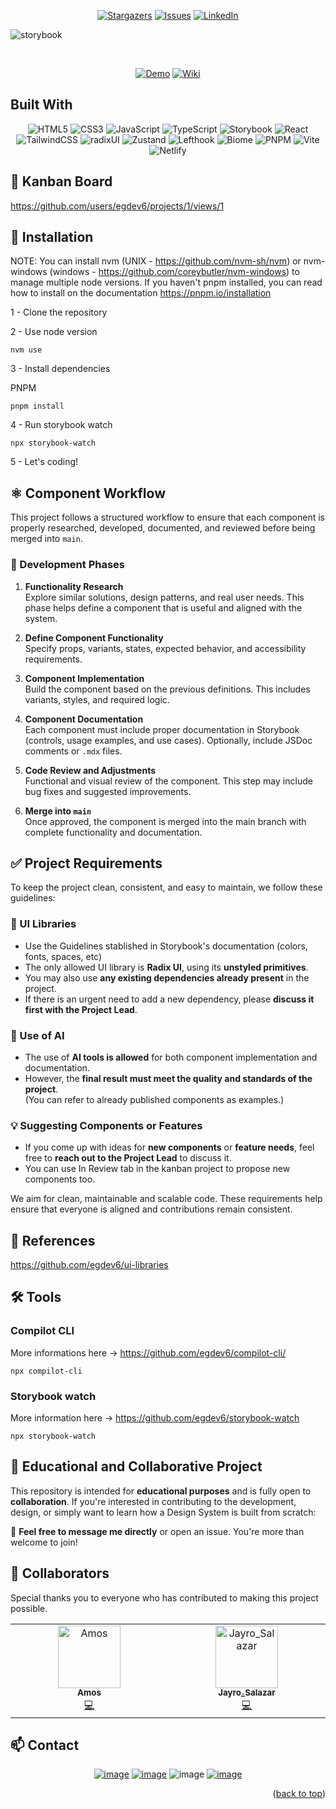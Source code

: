 <a name="readme-top"></a>

<!-- PROJECT SHIELDS -->
<!--
*** I'm using markdown "reference style" links for readability.
*** Reference links are enclosed in brackets [ ] instead of parentheses ( ).
*** See the bottom of this document for the declaration of the reference variables
*** for contributors-url, forks-url, etc. This is an optional, concise syntax you may use.
*** https://www.markdownguide.org/basic-syntax/#reference-style-links
-->
<div align="center">
  
[![Stargazers][stars-shield]][stars-url]
[![Issues][issues-shield]][issues-url]
[![LinkedIn][linkedin-shield]][linkedin-url]

</div>
<!-- PROJECT LOGO -->

![storybook](https://github.com/user-attachments/assets/81874b4d-4a89-4b8f-8054-6bc4a4e4d0fd)


</br>

<div align="center">
	
[![Demo][demo-shield]][demo-url]
[![Wiki][wiki-shield]][wiki-url]

</div>

<!-- BUILT IN -->

## Built With

<div align="center">

![HTML5](https://img.shields.io/badge/html5-%23E34F26.svg?style=for-the-badge&logo=html5&logoColor=white) ![CSS3](https://img.shields.io/badge/css-%231572B6.svg?style=for-the-badge&logo=css&logoColor=white) ![JavaScript](https://img.shields.io/badge/javascript-%23323330.svg?style=for-the-badge&logo=javascript&logoColor=%23F7DF1E) ![TypeScript](https://img.shields.io/badge/typescript-%23007ACC.svg?style=for-the-badge&logo=typescript&logoColor=white) ![Storybook](https://img.shields.io/badge/-Storybook-FF4785?style=for-the-badge&logo=storybook&logoColor=white) ![React](https://img.shields.io/badge/react-%2320232a.svg?style=for-the-badge&logo=react&logoColor=%2361DAFB) ![TailwindCSS](https://img.shields.io/badge/tailwindcss-%2338B2AC.svg?style=for-the-badge&logo=tailwind-css&logoColor=white) ![radixUI](https://img.shields.io/badge/radixUI-%23000000.svg?style=for-the-badge&logo=radixui&logoColor=white) ![Zustand](https://img.shields.io/badge/zustand-brown?style=for-the-badge&logo=react&logoColor=white) ![Lefthook](https://img.shields.io/badge/lefthook-c90e14?style=for-the-badge&logo=lefthook&logoColor=white) ![Biome](https://img.shields.io/badge/Biome-60A5FA?style=for-the-badge&logo=biome&logoColor=white) ![PNPM](https://img.shields.io/badge/Pnpm-gray?style=for-the-badge&logo=pnpm&logoColor=white) ![Vite](https://img.shields.io/badge/vite-%23646CFF.svg?style=for-the-badge&logo=vite&logoColor=white) ![Netlify](https://img.shields.io/badge/netlify-%23000000.svg?style=for-the-badge&logo=netlify&logoColor=#00C7B7)

</div>

## 🚧 Kanban Board

https://github.com/users/egdev6/projects/1/views/1

## 🔧 Installation

NOTE: You can install nvm (UNIX - https://github.com/nvm-sh/nvm) or nvm-windows (windows - https://github.com/coreybutler/nvm-windows) to manage multiple node versions.
If you haven't pnpm installed, you can read how to install on the documentation https://pnpm.io/installation

1 - Clone the repository

2 - Use node version

```
nvm use
```

3 - Install dependencies

PNPM
```
pnpm install
```

4 - Run storybook watch

```
npx storybook-watch
```

5 - Let's coding!

## ⚛️ Component Workflow

This project follows a structured workflow to ensure that each component is properly researched, developed, documented, and reviewed before being merged into `main`.

### 🔄 Development Phases

1. **Functionality Research**  
   Explore similar solutions, design patterns, and real user needs. This phase helps define a component that is useful and aligned with the system.

2. **Define Component Functionality**  
   Specify props, variants, states, expected behavior, and accessibility requirements.

3. **Component Implementation**  
   Build the component based on the previous definitions. This includes variants, styles, and required logic.

4. **Component Documentation**  
   Each component must include proper documentation in Storybook (controls, usage examples, and use cases). Optionally, include JSDoc comments or `.mdx` files.

5. **Code Review and Adjustments**  
   Functional and visual review of the component. This step may include bug fixes and suggested improvements.

6. **Merge into `main`**  
   Once approved, the component is merged into the main branch with complete functionality and documentation.

## ✅ Project Requirements

To keep the project clean, consistent, and easy to maintain, we follow these guidelines:

### 🧱 UI Libraries
- Use the Guidelines stablished in Storybook's documentation (colors, fonts, spaces, etc)
- The only allowed UI library is **Radix UI**, using its **unstyled primitives**.
- You may also use **any existing dependencies already present** in the project.
- If there is an urgent need to add a new dependency, please **discuss it first with the Project Lead**.

### 🤖 Use of AI
- The use of **AI tools is allowed** for both component implementation and documentation.
- However, the **final result must meet the quality and standards of the project**.  
  (You can refer to already published components as examples.)

### 💡 Suggesting Components or Features
- If you come up with ideas for **new components** or **feature needs**, feel free to **reach out to the Project Lead** to discuss it.
- You can use In Review tab in the kanban project to propose new components too.

We aim for clean, maintainable and scalable code. These requirements help ensure that everyone is aligned and contributions remain consistent.


## 🎨 References

https://github.com/egdev6/ui-libraries

## 🛠️ Tools

### Compilot CLI

<div>

More informations here -> https://github.com/egdev6/compilot-cli/

```
npx compilot-cli
```

</div>

### Storybook watch

<div>

More information here -> https://github.com/egdev6/storybook-watch

```
npx storybook-watch
```

</div>


## 🤝 Educational and Collaborative Project

This repository is intended for **educational purposes** and is fully open to **collaboration**. If you're interested in contributing to the development, design, or simply want to learn how a Design System is built from scratch:

📩 **Feel free to message me directly** or open an issue. You're more than welcome to join!

## 🥇 Collaborators

Special thanks you to everyone who has contributed to making this project possible.

<!-- ALL-CONTRIBUTORS-LIST:START - Do not remove or modify this section -->
<!-- prettier-ignore-start -->
<!-- markdownlint-disable -->
<table width='100%'>
  <tbody width='100%'>
    <tr width='100%'>
      <td align="center" valign="top" width="20%"><a href="https://github.com/AmosVelez"><img src="https://avatars.githubusercontent.com/u/179244321?v=4?s=100" width='100px' height='100px' alt="Amos"/><br /><sub><b>Amos</b></sub></a><br /><a href="https://github.com/egdev6/design-system/commits?author=AmosVelez" title="Code">💻</a></td>
      <td align="center" valign="top" width="20%"><a href="https://linktr.ee/jayro_salazar"><img src="https://avatars.githubusercontent.com/u/13789779?v=4?s=100" width='100px' height='100px' alt="Jayro_Salazar"/><br /><sub><b>Jayro_Salazar</b></sub></a><br /><a href="https://github.com/egdev6/design-system/commits?author=Megajjks" title="Code">💻</a></td>
    </tr>
  </tbody>
</table>

<!-- markdownlint-restore -->
<!-- prettier-ignore-end -->

<!-- ALL-CONTRIBUTORS-LIST:END -->

## 📫 Contact

<div align="center">

[![image](https://img.shields.io/badge/LinkedIn-0077B5?style=for-the-badge&logo=linkedin&logoColor=white)](https://www.linkedin.com/in/egdev/)
[![image](https://img.shields.io/badge/Instagram-purple?style=for-the-badge&logo=instagram&logoColor=white)](https://www.instagram.com/egdev6/)
![image](https://img.shields.io/badge/Egdev5285-8C9EFF?style=for-the-badge&logo=discord&logoColor=white)
[![image](https://img.shields.io/badge/Gmail-D14836?style=for-the-badge&logo=gmail&logoColor=white)](mailto:egdev6@gmail.com)

</div>

<p align="right">(<a href="#readme-top">back to top</a>)</p>

<!-- MARKDOWN LINKS & IMAGES -->
<!-- https://www.markdownguide.org/basic-syntax/#reference-style-links -->

[stars-shield]: https://img.shields.io/github/stars/egdev6/design-system.svg?style=for-the-badge&cacheBust=1
[stars-url]: https://github.com/egdev6/design-system/stargazers
[issues-shield]: https://img.shields.io/github/issues/egdev6/design-system.svg?style=for-the-badge
[issues-url]: https://github.com/egdev6/design-system/issues
[license-shield]: https://img.shields.io/github/license/egdev6/design-system.svg?style=for-the-badge
[license-url]: https://github.com/egdev6/design-system/blob/master/LICENSE.txt
[linkedin-shield]: https://img.shields.io/badge/-LinkedIn-black.svg?style=for-the-badge&logo=linkedin&colorB=555
[linkedin-url]: https://linkedin.com/in/egdev6
[demo-url]: https://egdev6-design-system.netlify.app/
[demo-shield]: https://img.shields.io/badge/-Demo-black.svg?style=for-the-badge&colorB=555
[wiki-url]: https://deepwiki.com/egdev6/design-system
[wiki-shield]: https://img.shields.io/badge/-Wiki-black.svg?style=for-the-badge&colorB=555
